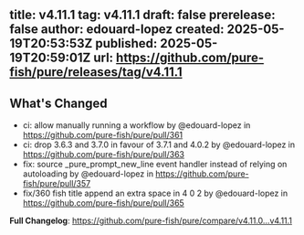 title:	v4.11.1
tag:	v4.11.1
draft:	false
prerelease:	false
author:	edouard-lopez
created:	2025-05-19T20:53:53Z
published:	2025-05-19T20:59:01Z
url:	https://github.com/pure-fish/pure/releases/tag/v4.11.1
--
## What's Changed
* ci: allow manually running a workflow by @edouard-lopez in https://github.com/pure-fish/pure/pull/361
* ci: drop 3.6.3 and 3.7.0 in favour of 3.7.1 and 4.0.2 by @edouard-lopez in https://github.com/pure-fish/pure/pull/363
* fix: source _pure_prompt_new_line event handler instead of relying on autoloading by @edouard-lopez in https://github.com/pure-fish/pure/pull/357
* fix/360 fish title append an extra space in 4 0 2 by @edouard-lopez in https://github.com/pure-fish/pure/pull/365


**Full Changelog**: https://github.com/pure-fish/pure/compare/v4.11.0...v4.11.1
